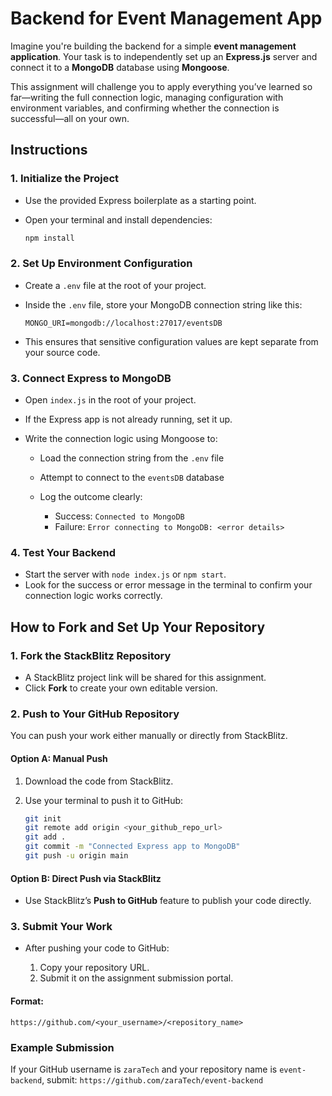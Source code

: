 # Backend for Event Management App

Imagine you're building the backend for a simple **event management application**. Your task is to independently set up an **Express.js** server and connect it to a **MongoDB** database using **Mongoose**.

This assignment will challenge you to apply everything you’ve learned so far—writing the full connection logic, managing configuration with environment variables, and confirming whether the connection is successful—all on your own.

## Instructions

### 1. Initialize the Project

- Use the provided Express boilerplate as a starting point.
- Open your terminal and install dependencies:

  ```bash
  npm install
  ```

### 2. Set Up Environment Configuration

- Create a `.env` file at the root of your project.

- Inside the `.env` file, store your MongoDB connection string like this:

  ```
  MONGO_URI=mongodb://localhost:27017/eventsDB
  ```

- This ensures that sensitive configuration values are kept separate from your source code.

### 3. Connect Express to MongoDB

- Open `index.js` in the root of your project.
- If the Express app is not already running, set it up.
- Write the connection logic using Mongoose to:

  - Load the connection string from the `.env` file
  - Attempt to connect to the `eventsDB` database
  - Log the outcome clearly:

    - Success:
      `Connected to MongoDB`
    - Failure:
      `Error connecting to MongoDB: <error details>`

### 4. Test Your Backend

- Start the server with `node index.js` or `npm start`.
- Look for the success or error message in the terminal to confirm your connection logic works correctly.

## How to Fork and Set Up Your Repository

### 1. Fork the StackBlitz Repository

- A StackBlitz project link will be shared for this assignment.
- Click **Fork** to create your own editable version.

### 2. Push to Your GitHub Repository

You can push your work either manually or directly from StackBlitz.

#### Option A: Manual Push

1. Download the code from StackBlitz.
2. Use your terminal to push it to GitHub:

   ```bash
   git init
   git remote add origin <your_github_repo_url>
   git add .
   git commit -m "Connected Express app to MongoDB"
   git push -u origin main
   ```

#### Option B: Direct Push via StackBlitz

- Use StackBlitz’s **Push to GitHub** feature to publish your code directly.

### 3. Submit Your Work

- After pushing your code to GitHub:

  1. Copy your repository URL.
  2. Submit it on the assignment submission portal.

#### Format:

`https://github.com/<your_username>/<repository_name>`

### Example Submission

If your GitHub username is `zaraTech` and your repository name is `event-backend`, submit:
`https://github.com/zaraTech/event-backend`
